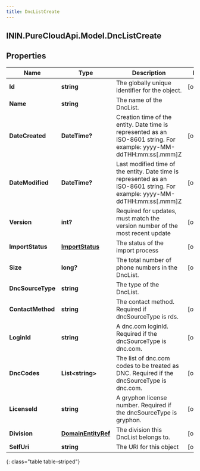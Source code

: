 ```yaml
---
title: DncListCreate
---
```

## ININ.PureCloudApi.Model.DncListCreate

## Properties

|Name | Type | Description | Notes|
|------------ | ------------- | ------------- | -------------|
| **Id** | **string** | The globally unique identifier for the object. | [optional] |
| **Name** | **string** | The name of the DncList. | |
| **DateCreated** | **DateTime?** | Creation time of the entity. Date time is represented as an ISO-8601 string. For example: yyyy-MM-ddTHH:mm:ss[.mmm]Z | [optional] |
| **DateModified** | **DateTime?** | Last modified time of the entity. Date time is represented as an ISO-8601 string. For example: yyyy-MM-ddTHH:mm:ss[.mmm]Z | [optional] |
| **Version** | **int?** | Required for updates, must match the version number of the most recent update | [optional] |
| **ImportStatus** | [**ImportStatus**](ImportStatus.html) | The status of the import process | [optional] |
| **Size** | **long?** | The total number of phone numbers in the DncList. | [optional] |
| **DncSourceType** | **string** | The type of the DncList. | |
| **ContactMethod** | **string** | The contact method. Required if dncSourceType is rds. | [optional] |
| **LoginId** | **string** | A dnc.com loginId. Required if the dncSourceType is dnc.com. | [optional] |
| **DncCodes** | **List&lt;string&gt;** | The list of dnc.com codes to be treated as DNC. Required if the dncSourceType is dnc.com. | [optional] |
| **LicenseId** | **string** | A gryphon license number. Required if the dncSourceType is gryphon. | [optional] |
| **Division** | [**DomainEntityRef**](DomainEntityRef.html) | The division this DncList belongs to. | [optional] |
| **SelfUri** | **string** | The URI for this object | [optional] |
{: class="table table-striped"}


